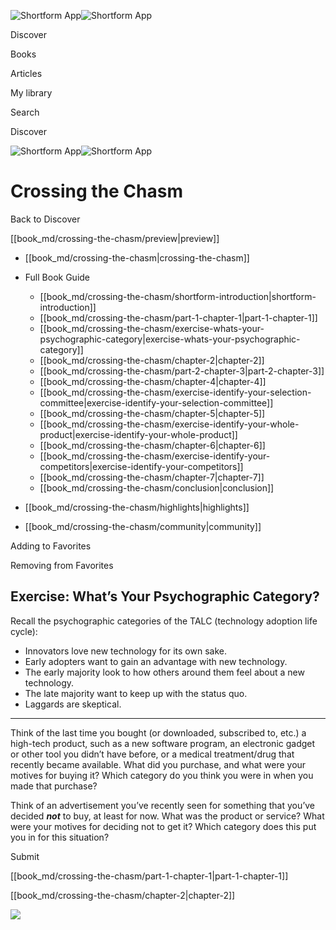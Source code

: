 ![Shortform App](/img/logo.36a2399e.svg)![Shortform App](/img/logo-dark.70c1b072.svg)

Discover

Books

Articles

My library

Search

Discover

![Shortform App](/img/logo.36a2399e.svg)![Shortform App](/img/logo-dark.70c1b072.svg)

# Crossing the Chasm

Back to Discover

[[book_md/crossing-the-chasm/preview|preview]]

  * [[book_md/crossing-the-chasm|crossing-the-chasm]]
  * Full Book Guide

    * [[book_md/crossing-the-chasm/shortform-introduction|shortform-introduction]]
    * [[book_md/crossing-the-chasm/part-1-chapter-1|part-1-chapter-1]]
    * [[book_md/crossing-the-chasm/exercise-whats-your-psychographic-category|exercise-whats-your-psychographic-category]]
    * [[book_md/crossing-the-chasm/chapter-2|chapter-2]]
    * [[book_md/crossing-the-chasm/part-2-chapter-3|part-2-chapter-3]]
    * [[book_md/crossing-the-chasm/chapter-4|chapter-4]]
    * [[book_md/crossing-the-chasm/exercise-identify-your-selection-committee|exercise-identify-your-selection-committee]]
    * [[book_md/crossing-the-chasm/chapter-5|chapter-5]]
    * [[book_md/crossing-the-chasm/exercise-identify-your-whole-product|exercise-identify-your-whole-product]]
    * [[book_md/crossing-the-chasm/chapter-6|chapter-6]]
    * [[book_md/crossing-the-chasm/exercise-identify-your-competitors|exercise-identify-your-competitors]]
    * [[book_md/crossing-the-chasm/chapter-7|chapter-7]]
    * [[book_md/crossing-the-chasm/conclusion|conclusion]]
  * [[book_md/crossing-the-chasm/highlights|highlights]]
  * [[book_md/crossing-the-chasm/community|community]]



Adding to Favorites 

Removing from Favorites 

## Exercise: What’s Your Psychographic Category?

Recall the psychographic categories of the TALC (technology adoption life cycle):

  * Innovators love new technology for its own sake.
  * Early adopters want to gain an advantage with new technology.
  * The early majority look to how others around them feel about a new technology.
  * The late majority want to keep up with the status quo.
  * Laggards are skeptical.



* * *

Think of the last time you bought (or downloaded, subscribed to, etc.) a high-tech product, such as a new software program, an electronic gadget or other tool you didn’t have before, or a medical treatment/drug that recently became available. What did you purchase, and what were your motives for buying it? Which category do you think you were in when you made that purchase?

Think of an advertisement you’ve recently seen for something that you’ve decided **_not_** to buy, at least for now. What was the product or service? What were your motives for deciding not to get it? Which category does this put you in for this situation?

Submit 

[[book_md/crossing-the-chasm/part-1-chapter-1|part-1-chapter-1]]

[[book_md/crossing-the-chasm/chapter-2|chapter-2]]

![](https://bat.bing.com/action/0?ti=56018282&Ver=2&mid=32bd89f1-bf6e-4d98-95c0-ba4aa1432e28&sid=49fff5b0636c11eeb9c611038afc8668&vid=4a005010636c11ee80c703d4c4a7acd5&vids=0&msclkid=N&pi=0&lg=en-US&sw=800&sh=600&sc=24&nwd=1&tl=Shortform%20%7C%20Book&p=https%3A%2F%2Fwww.shortform.com%2Fapp%2Fbook%2Fcrossing-the-chasm%2Fexercise-whats-your-psychographic-category&r=&lt=322&evt=pageLoad&sv=1&rn=540247)
